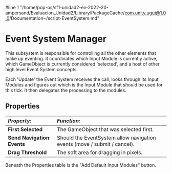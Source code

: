 #line 1 "/home/pop-os/sf1-unidad2-ev-2022-20-ampersand/Evaluacion_Unidad2/Library/PackageCache/com.unity.ugui@1.0.0/Documentation~/script-EventSystem.md"
# Event System Manager

This subsystem is responsible for controlling all the other elements that make up eventing. It coordinates which Input Module is currently active, which GameObject is currently considered 'selected', and a host of other high level Event System concepts.

Each 'Update' the Event System receives the call, looks through its Input Modules and figures out which is the Input Module that should be used for this tick. It then delegates the processing to the modules.


## Properties

|**_Property:_** |**_Function:_** |
|:---|:---|
|__First Selected__ | The GameObject that was selected first. |
|__Send Navigation Events__ | Should the EventSystem allow navigation events (move / submit / cancel). |
|__Drag Threshold__ | The soft area for dragging in pixels. |

Beneath the Properties table is the "Add Default Input Modules" button.
